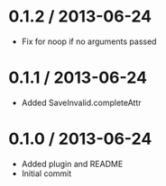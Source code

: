 
0.1.2 / 2013-06-24 
==================

  * Fix for noop if no arguments passed

0.1.1 / 2013-06-24 
==================

  * Added SaveInvalid.completeAttr

0.1.0 / 2013-06-24 
==================

  * Added plugin and README
  * Initial commit
